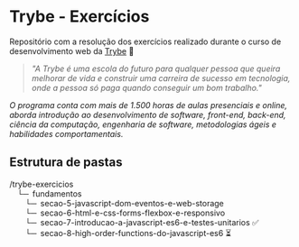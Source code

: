 # Trybe - Exercícios

Repositório com a resolução dos exercícios realizado durante o curso de desenvolvimento web da [Trybe](https://www.betrybe.com/) :rocket:

> _"A Trybe é uma escola do futuro para qualquer pessoa que queira melhorar de vida e construir uma carreira de sucesso em tecnologia, onde a pessoa só paga quando conseguir um bom trabalho."_

_O programa conta com mais de 1.500 horas de aulas presenciais e online, aborda introdução ao desenvolvimento de software, front-end, back-end, ciência da computação, engenharia de software, metodologias ágeis e habilidades comportamentais._

## Estrutura de pastas

<!-- https://stackoverflow.com/questions/40023013/tab-space-in-markdown -->

/trybe-exercicios\
&emsp;└─&ensp;fundamentos\
&emsp;&emsp;└─&ensp;secao-5-javascript-dom-eventos-e-web-storage\
&emsp;&emsp;└─&ensp;secao-6-html-e-css-forms-flexbox-e-responsivo\
&emsp;&emsp;└─&ensp;secao-7-introducao-a-javascript-es6-e-testes-unitarios :white_check_mark:\
&emsp;&emsp;└─&ensp;secao-8-high-order-functions-do-javascript-es6 :hourglass_flowing_sand:
